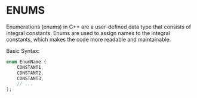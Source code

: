 # ENUMS

Enumerations (enums) in C++ are a user-defined data type that consists of integral constants. Enums are used to assign names to the integral constants, which makes the code more readable and maintainable.

Basic Syntax:

```cpp
enum EnumName {
    CONSTANT1,
    CONSTANT2,
    CONSTANT3,
    // ...
};
```